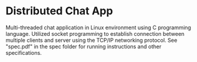 # Distributed Chat App
Multi-threaded chat application in Linux environment using C programming language. Utilized socket programming to establish connection between multiple clients and server using the TCP/IP networking protocol. See "spec.pdf" in the spec folder for running instructions and other specifications.
